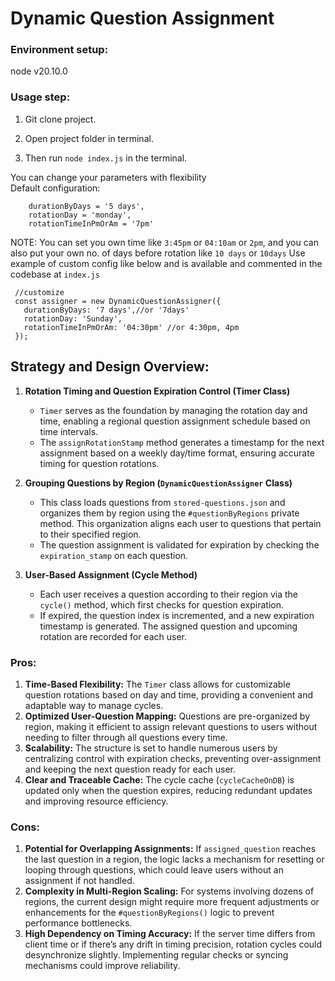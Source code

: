 # Dynamic Question Assignment

### Environment setup:
node v20.10.0

### Usage step:
1. Git clone project.

2. Open project folder  in terminal.

3. Then run `node index.js` in the terminal.

You can change your parameters with flexibility \
Default configuration:
```
    durationByDays = '5 days',
    rotationDay = 'monday',
    rotationTimeInPmOrAm = '7pm'
```
NOTE: You can set you own time like `3:45pm` or `04:10am` or `2pm`, and you can also put your own no. of days before rotation like `10 days` or `10days`
Use example of custom config like below and is available and commented in the codebase at `index.js`
```
 //customize 
 const assigner = new DynamicQuestionAssigner({
   durationByDays: '7 days',//or '7days'
   rotationDay: 'Sunday',
   rotationTimeInPmOrAm: '04:30pm' //or 4:30pm, 4pm
 });
```


## Strategy and Design Overview:

1. **Rotation Timing and Question Expiration Control (Timer Class)**
   - `Timer` serves as the foundation by managing the rotation day and time, enabling a regional question assignment schedule based on time intervals.
   - The `assignRotationStamp` method generates a timestamp for the next assignment based on a weekly day/time format, ensuring accurate timing for question rotations.

2. **Grouping Questions by Region (`DynamicQuestionAssigner` Class)**
   - This class loads questions from `stored-questions.json` and organizes them by region using the `#questionByRegions` private method. This organization aligns each user to questions that pertain to their specified region.
   - The question assignment is validated for expiration by checking the `expiration_stamp` on each question.

3. **User-Based Assignment (Cycle Method)**
   - Each user receives a question according to their region via the `cycle()` method, which first checks for question expiration.
   - If expired, the question index is incremented, and a new expiration timestamp is generated. The assigned question and upcoming rotation are recorded for each user.

### Pros:
1. **Time-Based Flexibility:** The `Timer` class allows for customizable question rotations based on day and time, providing a convenient and adaptable way to manage cycles.
2. **Optimized User-Question Mapping:** Questions are pre-organized by region, making it efficient to assign relevant questions to users without needing to filter through all questions every time.
3. **Scalability:** The structure is set to handle numerous users by centralizing control with expiration checks, preventing over-assignment and keeping the next question ready for each user.
4. **Clear and Traceable Cache:** The cycle cache (`cycleCacheOnDB`) is updated only when the question expires, reducing redundant updates and improving resource efficiency.

### Cons:
1. **Potential for Overlapping Assignments:** If `assigned_question` reaches the last question in a region, the logic lacks a mechanism for resetting or looping through questions, which could leave users without an assignment if not handled.
2. **Complexity in Multi-Region Scaling:** For systems involving dozens of regions, the current design might require more frequent adjustments or enhancements for the `#questionByRegions()` logic to prevent performance bottlenecks.
3. **High Dependency on Timing Accuracy:** If the server time differs from client time or if there’s any drift in timing precision, rotation cycles could desynchronize slightly. Implementing regular checks or syncing mechanisms could improve reliability.
